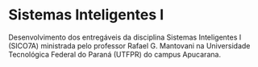 # Sistemas Inteligentes I
Desenvolvimento dos entregáveis da disciplina Sistemas Inteligentes I (SICO7A) ministrada pelo professor Rafael G. Mantovani na Universidade Tecnológica Federal do Paraná (UTFPR) do campus Apucarana.
